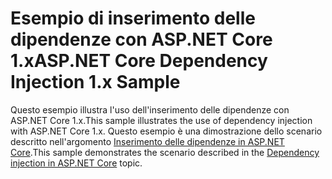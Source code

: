 # <a name="aspnet-core-dependency-injection-1x-sample"></a><span data-ttu-id="8f2dc-101">Esempio di inserimento delle dipendenze con ASP.NET Core 1.x</span><span class="sxs-lookup"><span data-stu-id="8f2dc-101">ASP.NET Core Dependency Injection 1.x Sample</span></span>

<span data-ttu-id="8f2dc-102">Questo esempio illustra l'uso dell'inserimento delle dipendenze con ASP.NET Core 1.x.</span><span class="sxs-lookup"><span data-stu-id="8f2dc-102">This sample illustrates the use of dependency injection with ASP.NET Core 1.x.</span></span> <span data-ttu-id="8f2dc-103">Questo esempio è una dimostrazione dello scenario descritto nell'argomento [Inserimento delle dipendenze in ASP.NET Core](https://docs.microsoft.com/aspnet/core/fundamentals/dependency-injection).</span><span class="sxs-lookup"><span data-stu-id="8f2dc-103">This sample demonstrates the scenario described in the [Dependency injection in ASP.NET Core](https://docs.microsoft.com/aspnet/core/fundamentals/dependency-injection) topic.</span></span>
